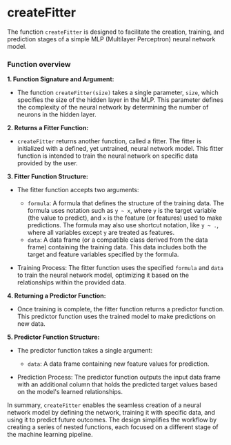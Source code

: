 # createFitter

The function `createFitter` is designed to facilitate the creation, training, and prediction stages of a simple MLP (Multilayer Perceptron) neural network model.

### Function overview

**1. Function Signature and Argument:**

* The function `createFitter(size)` takes a single parameter, `size`, which specifies the size of the hidden layer in the MLP. This parameter defines the complexity of the neural network by determining the number of neurons in the hidden layer.

**2. Returns a Fitter Function:**

* `createFitter` returns another function, called a fitter. The fitter is initialized with a defined, yet untrained, neural network model. This fitter function is intended to train the neural network on specific data provided by the user.

**3. Fitter Function Structure:**

* The fitter function accepts two arguments:

  * `formula`: A formula that defines the structure of the training data. The formula uses notation such as `y ~ x`, where `y` is the target variable (the value to predict), and `x` is the feature (or features) used to make predictions. The formula may also use shortcut notation, like `y ~ .`, where all variables except `y` are treated as features.
  * `data`: A data frame (or a compatible class derived from the data frame) containing the training data. This data includes both the target and feature variables specified by the formula.
* Training Process: The fitter function uses the specified `formula` and `data` to train the neural network model, optimizing it based on the relationships within the provided data.

**4. Returning a Predictor Function:**

* Once training is complete, the fitter function returns a predictor function. This predictor function uses the trained model to make predictions on new data.

**5. Predictor Function Structure:**

* The predictor function takes a single argument:

  * `data`: A data frame containing new feature values for prediction.
* Prediction Process: The predictor function outputs the input data frame with an additional column that holds the predicted target values based on the model's learned relationships.

In summary, `createFitter` enables the seamless creation of a neural network model by defining the network, training it with specific data, and using it to predict future outcomes. The design simplifies the workflow by creating a series of nested functions, each focused on a different stage of the machine learning pipeline.
